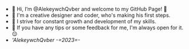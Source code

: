 - 👋 Hi, I’m @AlekeywchQvber and welcome to my GitHub Page! 🚀
- 🌟 I'm a creative designer and coder, who's making his first steps.
- 🌱 I strive for constant growth and development of my skills.
- 🤝 If you have any tips or some feedback for me, I'm always open for it. 😌
- *'AlekeywchQvber -=2023=-*

<!---
AlekeywchQvber/AlekeywchQvber is a ✨ special ✨ repository because its `README.md` (this file) appears on your GitHub profile.
You can click the Preview link to take a look at your changes.
--->
